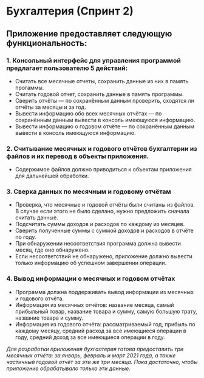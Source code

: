 # Бухгалтерия (Спринт 2)
## Приложение предоставляет следующую функциональность:
### 1. Консольный интерфейс для управления программой предлагает пользователю 5 действий:
- Считать все месячные отчеты, сохранить данные из них в память прогаммы.
- Считать годовой отчет, сохранить данные в память программы.
- Сверить отчёты — по сохранённым данным проверить, сходятся ли отчёты за месяцы и за год.
- Вывести информацию обо всех месячных отчётах — по сохранённым данным вывести в консоль имеющуюся информацию.
- Вывести информацию о годовом отчёте — по сохранённым данным вывести в консоль имеющуюся информацию.

### 2. Считывание месячных и годового отчётов бухгалтерии из файлов и их перевод в объекты приложения.
- Содержимое файлов должно приводиться к объектам приложения для дальнейшей обработки.

### 3. Сверка данных по месячным и годовому отчётам
- Проверка, что месячные и годовой отчёты были считаны из файлов. В случае если этого не было сделано, нужно предложить 
сначала считать данные.
- Подсчитать суммы доходов и расходов по каждому из месяцев.
- Сверить полученные суммы с суммой доходов и расходов в отчёте по году.
- При обнаружении несоответствия программа должна вывести месяц, где оно обнаружено.
- Если несоответствий не обнаружено, приложение должно вывести только информацию об успешном завершении операции.

### 4. Вывод информации о месячных и годовом отчётах
- Программа должна поддерживать вывод информации из месячных и годового отчёта.
- Информация из месячных отчётов: название месяца, самый прибыльный товар, название товара и сумму, самую большую трату,
название товара и сумму.
- Информация из годового отчёта: рассматриваемый год, прибыль по каждому месяцу, средний расход за все имеющиеся 
операции в году, средний доход за все имеющиеся операции в году.

*Для разработки приложения бухгалтерия готова предоставить три месячных отчёта: за январь, февраль и март 2021 года, 
а также частичный годовой отчёт за эти же три месяца. 
Пока достаточно, чтобы приложение обрабатывало только эти данные.*